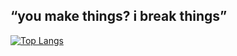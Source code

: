 ## “you make things? i break things”




[![Top Langs](https://github-readme-stats.vercel.app/api/top-langs/?username=jumpsushi&layout=donut)](https://github.com/JumpSushi)
